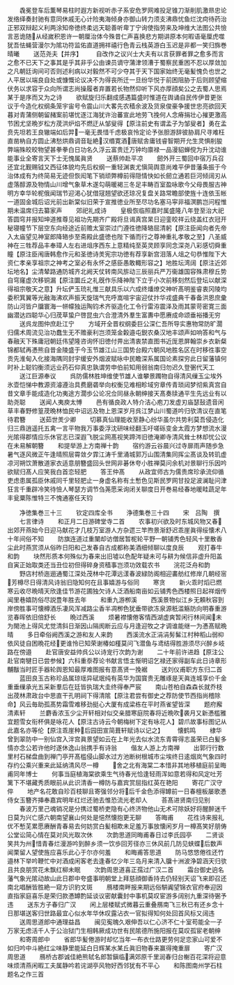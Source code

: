 <!-- { "loadSidebar": true } -->
　　毳冕登车后薫琴易柱时遐方新视听赤子系安危罗网难投足锥刀渐削肌激昻忠论发络绎奏封驰有意同休戚无心计险夷海倾身亦御山转力须支沸鼎忧鱼烂沈疴待药治正邪双辩起义利两涂知帝徳终柔远天聪善听卑丁宁询使指劳来及坤维大法图公共憸言恶诡随从经嵗积恩许一朝厘治体今殊昔仁声喜换悲方期讲原本何暇语毫厘虎噬犹吾怯蝇营漫尔为隂功符监佑直道拥祥禧行色青云栈英游白玉迟是非都一笑归旆巻晴曦
　　送范尧夫【并序】
　　自改作之议兴士大夫有以言获罪者罪之愈多而言之愈不已天下之事其是乎其非乎公由谏员谪守蒲津领漕于蜀察民重困不忍以厚敛加之凡朝廷询间可否则述利病以对毅然不可少夺其于天下国家始终无毫髪愧负也世之人平居以端良自处或慷慨论议决不为得丧所迁一旦纷华悦于前困阻胁于后则顾望缩伏务以求容于众向所谓志尚操履者弃置若长物然仰听下风亦厚顔矣公之去蜀人思焉某于是序而又为之诗
　　欲赋旋归乐翻成感遇篇盛时惟道在舆诵自民传伊昔更张议于今造化权纲条笼宇宙号令震山川大畧先农穑余波及货泉俊豪争援世忠亮欲回天暮对青蒲侧朝留赭案前堪忧逐江海犹许治蕃宣此地劳飞挽何人念瘠捐壮心摧更激高节困尤坚晩岁松方荗洪炉焰不燃迂从邹叟得【原注前史有谓孟子为邹叟者】勇在孟贲先坦若王良辙端如后羿一毫无畏惜千虑极哀怜定论予张胆游辞彼胁肩尺寻难枉直凿枘自方圆止沸愁烘鼎调音耻絶汉缗寛酒唐赋舎庸钱睿智期开允生灵惧削朘弊端殊皎皎物望甚拳拳白日功名久浮云富贵迁万钟均廪禄一品漫貂蝉傥为升沈动谁能事业全寄言天下士无愧属眞贤
　　送蔡帅赴平凉
　　劒外开三蜀回中宿万兵召还宜北觐赐钺又西征体貌均先后权纲一重轻渊衷尤愼简舆意尚难平伊昔藩条振于今治体成有为终简易无迹但恢闳笔下销顽弊樽前得隠情快如长劒立通若巨河倾阔刃从虚落醇源及物情山川增气象草木遂勾萌暖褐三冬足丰畴百室盈咏歌今父母畏服古神明方幸华轮柅俄闻瑞节迎渇心犹借冦翘望欲还琼况复盘关路常瞻部使旌十连依玉帐一道固金城后诏光前出新棠似旧荣于宣推徳业所至尽功名塞马寜非福溟鹏岂问程惟期未温席归去纂家声
　　郊祀礼成诗
　　皇极恢临照嘉时属盛隆八年登至治大祀答圆穹并报知坤道推尊见祖功先期齐广殿将旦谒真宫杲日迎銮皎祥云绕盖红衣冠开秘寝幢节下层空东向经途近前赡太室崇过门遵徃徳降辂屈清躬【原注臣闻向者先帝入太庙望见神室郎降辂歩至斋殿此盛徳也陛下循而行之尊神重礼孝敬之至】八圣威神在三牲荐品丰奉璋人左右进俎序西东上意精纯至英灵顾享同念深尧八彩感切舜重瞳【原注臣闱唐韩愈作元和圣徳诗羙宪宗功徳有荐享新宫泪落人俎之句恭惟陛下大资仁孝亲享祖宗之神考之室必有永怀之感臣愚敢輙形容之】地胜坛湾阔【原注近郊坛地名】尘清辇路通防城齐北阙天仗转南风旂动三辰丽兵严万衞雄国容殊肃穆丘势自穹窿虚次移铜漏【原注圜丘之礼旣作乐降神陛下立于小次前移刻然后登坛以献深得祖宗敬天之意】升坛俨玉珫礼惟三献具乐以六成终燔燎交神听髙明鉴睿衷冈陵均委积箕翼等光融海沸欢声振天旋瑞气充呼嵩喧宇宙迎仗抃华戎盛典千春备洪恩庶彚防山河皆户牖寰海一帡幪独运陶钧术齐驱造化工令行雷洊震泽及雨其蒙苛密寛三面幽潜达四聪华心归荗草蛰户啓昆虫六合澄清外羣生富夀中愿赓成命颂垂裕播无穷
　　送呉龙图仲庶赴江宁
　　方域开全晋权纲委巨公深仁吾所导实惠物常防旷濶归儒术周流见治功蠢生无不赡豪利岂须笼金糓邉屯鋭农桑汉地丰颂声如响答和气与春融天下殊庸冠朝廷伟望隆咨询怀旧徳付畀出清衷禁直图书近厐恩屏翰崇乡衣新粲锦都轼再慿熊自昔金陵盛于今玉节雄江山三国势台殿六朝风地胜名区在时移徃事空贡先淮甸入化接海隅同封宇缓安外烟波赋咏中民瞻深系属国论素探穷此日留藩镇何时补上聪钧衡须远业药石仰真忠孰谓劳申伯前知用弱翁南归勿迟久登弻代天工
　　送江巨源奉议
　　呉防儒林胜坤维使节雄人谁攀景躅物自得清风缫玉尘埃外氷壶恺悌中教源资濬遵治具费磨砻举向权衡见难相畛域穷章传青琐闼梦彻紫真宫自昔文章手能成造化功夷途方濶歩公论况佥同昼永朝绅接天髙奏牍通平生先远业有以助尧聪
　　送闻人夷庾太愽
　　邑有循良政人特介洁心庖刀发虚刃庙瑟鼔遗音闲草丰春野修篁荗晩林恤民中诏远及物上恩深岁月呉江梦山川蜀道吟归欤清议在直笔待君簪
　　送茹世羙少卿
　　切慕真仙理能收至静心纷华虽尔共势利莫吾侵造化归三鼎逍遥托五禽一言平物我万事委浮沈研味经翻玉吁嗟砾变金太霞方梦想流水漫光隂得郡情应乐休官志已深遐飞脱尘网髙视笑蹄涔旧徳淹卿寺清风耸士林却忧公议在未易解朝簪
　　和提举游上方南禅十韵
　　宿约游云谷晨兴过寺扉雨声随歩急暑气逐风微正午逢晴照层霄敛夕霏江涛千里涌城郭万山围清集同挥尘髙谈及转玑虚凉河朔饮萧散道家衣适意朋簪盛回头世网非碁休夸小胜禅莫问余机对景聊行乐因吟欲赋归髙人应笑我白首恋轻肥
　　答王仲髙
　　从政宜师古为儒贵席珍承流仰循吏虑患属孤臣休戚同千里轻肥止一身虚名称有土慙色见斯民罗网甘投足波澜耻问津狂言千重辟冷笑待憸人琴瑟方调节刍荛愿采询闭关聊度日开巻易经春地暖畦蔬足年丰瓮粟陈惟特三不愧通塞任天钧









　　净徳集巻三十三
　　钦定四库全书
　　浄德集巻三十四
　　宋　吕陶　撰
　　七言律诗
　　和正月二日游碑堂寺二首
　　农事初兴欲及时东城风物又春出郊开燕始今日迎马献花才几枝万室游人方杂遝三竿煦景渐舒迟乖崖眞得绥懐术八十年间俗不知
　　防旗连道过重闉却访僧居暂柅轮平野一朝铺秀色轻风十里散香尘此时燕赏须从俗昨日阳和己发春自古成都称美酒细倾聊以度良辰
　　观打春牛和韵
　　块然形质本何殊似为春来出旧墟以色配年疑未可与耕为候信非虚升阳盖自寅正始取类还当丑位初但得碎身资穑事岂须功效载农书
　　浣花泛舟和韵
　　野店村桥迤逦通蜀江深处茂林中花潭远漾春波緑防阁相迎畵舫红修岸几朝经宻芳樽尽日得清风诗翁旧隐知何在且事嬉游与俗同
　　寒贪
　　新火乖时熖已燃寒云收尽晩晴天欣逢佳节游花圃独欠诗人泛酒船南亩如云铺秀色西楼照日起祥烟传闻里巷嬉防俗尽説豊年胜去年
　　和重九游栁溪
　　西溪景物似江乡无頼秋容到岸傍胜事可懐樽酒乐凄风浑减路尘香半凋栁色犹垂带欲冻泉源秖滥觞防向明春重游览春晖依旧倍舒长
　　晩过西溪
　　烦暑襟懐倦客情西湖虚爽暂闲行林间闻未为閙池上得风尤觉清斜日渐因山隔阂断云应与月逢迎牧之才调谁能继一为慿髙赋晩晴
　　多日牵俗阙西溪之游和友人来韵
　　西溪流水正涓涓髣髴江村种稻山弱枊依风徒自困晩花经更谁怜已知荣谢椿如槿莫问飞潜鱼与鸢结得胜游须尽兴醉乡岐路在傍邉
　　赴官唐安益帅呉公以诗宠行次韵为谢
　　二十年前许进趋【原注公赴官南犍日已尝参候】六科重沗荐论书献言悟主惭明诏乞禄还家得副车此日诗章形黼黻当时匠手器轮舆恩知最厚难图报有意髙贤一挽裾
　　送刘仪甫职方东归二首
　　蓝田良玉古称珍品属琼瑶异碔珉纯有英华为国寳贵无雕琢是天眞连城享价千金重垂缫承光五采新羣后在廷皆执瑞大圭终得奉严宸
　　南山苍柏自森森长就乔枝出荗林肃政台中思直干孔明祠下得清隂【原注君尝有御史之荐防使节西指尚稽除命】风云毎助孤髙势霜雪难移劲挺心大厦有成梁栋在平时燕雀望皆深
　　题府廨清素轩
　　兰麝香浓玉少尘开轩相对似交亲腊寒庭院春将近晩吹袭月又新慿槛雅宜题雪女衔杯俱是咏花人【原注古诗云今朝梅树下定有咏花人】碧爪故事标图记从此嘉名亦等伦【原注乖崖种后园田宣简葺轩赋诗以记之】
　　懐鹤鸣
　　棣华曾到翠防中一别仙宫入泮宫眞景望如云在上年光去似水流东青霄得志虽荣已白髪多情亦念公若许他时遂休逸山翁携手有诗翁
　　偕友人游上方南禅
　　出郭行行数里村石梯盘曲到禅门亭开髙槛侵山脚水过方池断树根城市尘埃终日逺烟岚气象四时存约公乘兴重来此延纳清风尽一樽
　　舍之北有海棠二本惜非其地移植庭前呈晦甫同年博士
　　何事当庭植海棠欲乘生气待春光恰逢轻雨浑如意若得和风定吐芳篱下不堪藏秀质眼前从此识清香一樽防与嘉宾赏屈指红英在艳阳
　　寄花广汉守倅
　　地产名花敢自珍百枝聊且寄强邻分将后千金色添得罇前一日春檀板屡歌慿侍女玉簪齐挿奉嘉宾明年红烂还驰去惟恐流光老却人
　　荅髙进贤南归见别
　　春波万里己魂销况是分携过蜀桥吏隐有心终济物他山无术可除妖好将醒醉迷千日莫为兴亡感六朝南望襄山何处是悒然懐抱更无聊
　　答晦甫
　　花徃诗来报礼优不慙芜累愿赓酬青春易去何妨赏白髪相欺未足羞万事放懐闲岁月一樽髙笑好朋俦公堂讼简心情在莫对风光取次休
　　次韵思道同晦甫春日过李氏园亭
　　二贤谈笑共为州惜青春烂漫游吟到醉乡须一饮歩回芳径亦三休风前几防见蛱蝶后数声闻栗留人望使旌应喜乐此心于尔亦何羞
　　和晦甫答思道
　　防马悠悠倦徃还竹邉林下举吟鞭忙中对酒成闲客老去逢春忆少年三岛月来清入牖十洲波浄碧涵天归欤且共良朋赏花未飘红柳未眠
　　次韵周思道喜正孺过广汉二首
　　霜台御史逈名藩气象光隂动故山此日郡中夸盛事明朝堂上拜慈顔御香持去仍轻别天诏飞来即召还南北唱酬皆胜絶一窥方识豹文斑
　　鴈楼南畔报来期远俗騈阗望锦衣官府奉迎因直指家庭喜乐是荣归款慿罇酌延谈议密献囊封中事机莫叹宦游多阔别九重深待弻予违
　　送东方子春归广汉
　　闲上层楼赋式微暮云重叠鴈南飞三秋已有还乡念十日那堪送客归世路最宜心似水年华休叹露沾衣一官拟得知何处回首风标又阔违
　　送周思道郎中通理益昌
　　闽见寃魄久艰伸吾以仁心济不仁十室苟能全一子万家无虑活千人于公治狱门生相韩厥成功世有民隂德所施阳报在莫叹孤宦老朝绅
　　和寄周郎中
　　省郎华髪倦游时却忆当年一布衣仕路更劳何足恋家山可爱不如归吟中斗絶红尘味静里能延白日辉某水某丘眞旧物春来赢得掩重扉
　　寄广汉周思道
　　鴈桥古郡诚佳絶熊轼名郎暂鎭临满郊原千里润春归台榭百花深将迎意味烦清燕闲暇工夫属静吟若诧湖亭风物好西邻犹有不平心
　　和陈图南州学石柱题名之作三首
